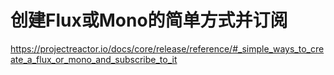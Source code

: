 # 创建Flux或Mono的简单方式并订阅

https://projectreactor.io/docs/core/release/reference/#_simple_ways_to_create_a_flux_or_mono_and_subscribe_to_it